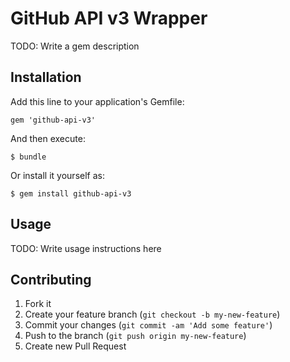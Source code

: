 # GitHub API v3 Wrapper

TODO: Write a gem description

## Installation

Add this line to your application's Gemfile:

    gem 'github-api-v3'

And then execute:

    $ bundle

Or install it yourself as:

    $ gem install github-api-v3

## Usage

TODO: Write usage instructions here

## Contributing

1. Fork it
2. Create your feature branch (`git checkout -b my-new-feature`)
3. Commit your changes (`git commit -am 'Add some feature'`)
4. Push to the branch (`git push origin my-new-feature`)
5. Create new Pull Request
